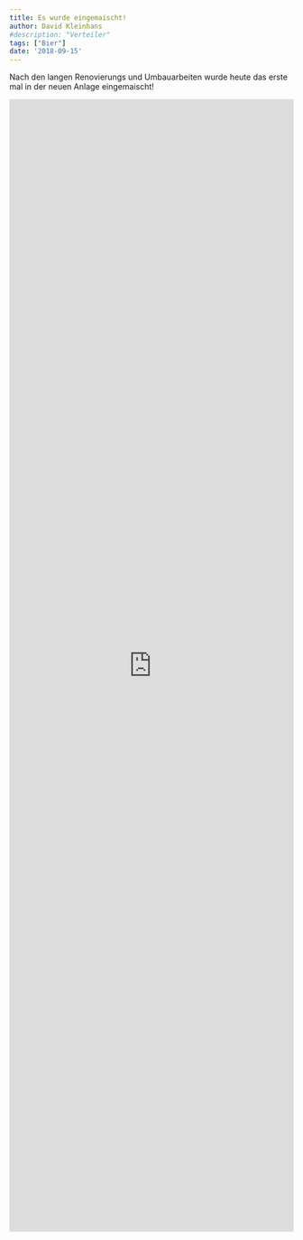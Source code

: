 ```yaml
---
title: Es wurde eingemaischt!
author: David Kleinhans
#description: "Verteiler"
tags: ["Bier"]
date: '2018-09-15'
---
```


Nach den langen Renovierungs und Umbauarbeiten wurde heute das erste mal in der neuen Anlage eingemaischt!

<iframe src="https://docs.google.com/forms/d/e/1FAIpQLSfGMTYmOQxjg3Yv2oyDmLY4_lD86lIV73vfXDnSH-skc_LFUg/viewform?embedded=true" width=100% height="2005" frameborder="0" marginheight="0" marginwidth="0">.</iframe>